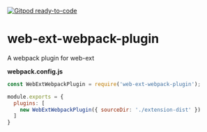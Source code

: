 [![Gitpod ready-to-code](https://img.shields.io/badge/Gitpod-ready--to--code-blue?logo=gitpod)](https://gitpod.io/#https://github.com/hiikezoe/web-ext-webpack-plugin)

# web-ext-webpack-plugin
A webpack plugin for web-ext

**webpack.config.js**
```js
const WebExtWebpackPlugin = require('web-ext-webpack-plugin');

module.exports = {
  plugins: [
    new WebExtWebpackPlugin({ sourceDir: './extension-dist' })
  ]
}
```
